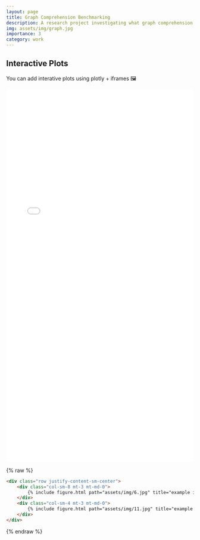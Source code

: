 ```yaml
---
layout: page
title: Graph Comprehension Benchmarking
description: A research project investigating what graph comprehension is and how do you measure it?
img: assets/img/graph.jpg
importance: 3
category: work
---
```



<!--
---
layout: post
title: a post with redirect
date: 2022-02-01 17:39:00
description: you can also redirect to assets like pdf
redirect: /assets/pdf/example_pdf.pdf
---

Redirecting to another page.-->



## Interactive Plots

You can add interative plots using plotly + iframes :framed_picture:

<!--<div class="l-page">
style="border: 1px dashed grey;"
-->
<div class="l-page">
  <iframe src="{{ '/assets/plotly/gcb_cogsci_outline_old.html' | relative_url }}" frameborder='0' scrolling='yes' height="1000px" width="100%" ></iframe>
</div>

{% raw %}
```html
<div class="row justify-content-sm-center">
    <div class="col-sm-8 mt-3 mt-md-0">
        {% include figure.html path="assets/img/6.jpg" title="example image" class="img-fluid rounded z-depth-1" %}
    </div>
    <div class="col-sm-4 mt-3 mt-md-0">
        {% include figure.html path="assets/img/11.jpg" title="example image" class="img-fluid rounded z-depth-1" %}
    </div>
</div>
```
{% endraw %}
